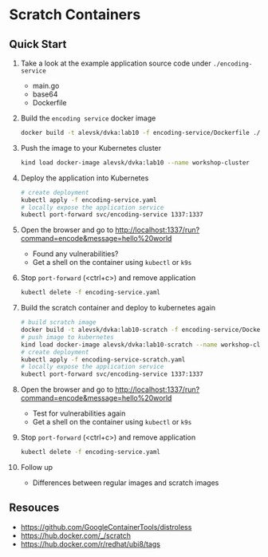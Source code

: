 # Scratch Containers

## Quick Start

1. Take a look at the example application source code under `./encoding-service`

    * main.go
    * base64
    * Dockerfile

2. Build the `encoding service` docker image

    ```bash
    docker build -t alevsk/dvka:lab10 -f encoding-service/Dockerfile ./encoding-service
    ```

3. Push the image to your Kubernetes cluster

    ```bash
    kind load docker-image alevsk/dvka:lab10 --name workshop-cluster
    ```

4. Deploy the application into Kubernetes

    ```bash
    # create deployment
    kubectl apply -f encoding-service.yaml
    # locally expose the application service
    kubectl port-forward svc/encoding-service 1337:1337
    ```

5. Open the browser and go to <http://localhost:1337/run?command=encode&message=hello%20world>

    * Found any vulnerabilities?
    * Get a shell on the container using `kubectl` or `k9s`

6. Stop `port-forward` (<ctrl+c>) and remove application

    ```bash
    kubectl delete -f encoding-service.yaml
    ```

7. Build the scratch container and deploy to kubernetes again

    ```bash
    # build scratch image
    docker build -t alevsk/dvka:lab10-scratch -f encoding-service/Dockerfile.scratch ./encoding-service
    # push image to kubernetes
    kind load docker-image alevsk/dvka:lab10-scratch --name workshop-cluster
    # create deployment
    kubectl apply -f encoding-service-scratch.yaml
    # locally expose the application service
    kubectl port-forward svc/encoding-service 1337:1337
    ```

8. Open the browser and go to <http://localhost:1337/run?command=encode&message=hello%20world>

    * Test for vulnerabilities again
    * Get a shell on the container using `kubectl` or `k9s`

9. Stop `port-forward` (<ctrl+c>) and remove application

    ```bash
    kubectl delete -f encoding-service.yaml
    ```

10. Follow up

    * Differences between regular images and scratch images

## Resouces

* <https://github.com/GoogleContainerTools/distroless>
* <https://hub.docker.com/_/scratch>
* <https://hub.docker.com/r/redhat/ubi8/tags>
